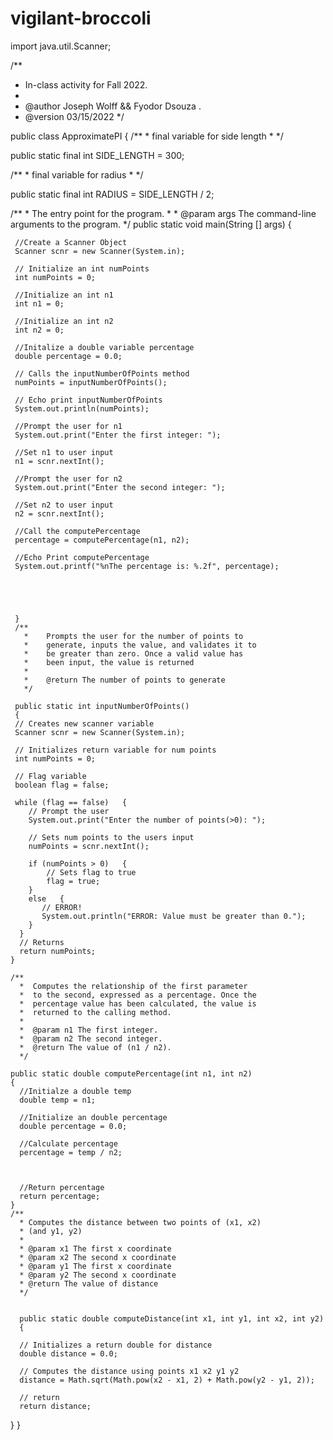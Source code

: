 # vigilant-broccoli
import java.util.Scanner;

/**
  *   In-class activity for Fall 2022.
  *
  *   @author Joseph Wolff && Fyodor Dsouza .
  *   @version 03/15/2022
  */
  
public class ApproximatePI
{
   /**
     *   final variable for side length
     *
     */

   public static final int SIDE_LENGTH = 300;
   
   /**
     *   final variable for radius
     *
     */
   
   public static final int RADIUS = SIDE_LENGTH / 2;
   
   
   /**
     *   The entry point for the program.
     *
     *   @param args The command-line arguments to the program.
     */
     public static void main(String [] args)
     {
     
     //Create a Scanner Object
     Scanner scnr = new Scanner(System.in);
     
     // Initialize an int numPoints
     int numPoints = 0;
     
     //Initialize an int n1
     int n1 = 0;
      
     //Initialize an int n2
     int n2 = 0;
     
     //Initalize a double variable percentage
     double percentage = 0.0;
     
     // Calls the inputNumberOfPoints method
     numPoints = inputNumberOfPoints();
     
     // Echo print inputNumberOfPoints
     System.out.println(numPoints);
     
     //Prompt the user for n1
     System.out.print("Enter the first integer: ");
     
     //Set n1 to user input
     n1 = scnr.nextInt();
     
     //Prompt the user for n2
     System.out.print("Enter the second integer: ");
     
     //Set n2 to user input
     n2 = scnr.nextInt();
     
     //Call the computePercentage
     percentage = computePercentage(n1, n2);
     
     //Echo Print computePercentage
     System.out.printf("%nThe percentage is: %.2f", percentage);
     
     
     
     
     
     }
     /**
       *    Prompts the user for the number of points to
       *    generate, inputs the value, and validates it to
       *    be greater than zero. Once a valid value has
       *    been input, the value is returned
       *
       *    @return The number of points to generate 
       */
     
     public static int inputNumberOfPoints()
     {
     // Creates new scanner variable
     Scanner scnr = new Scanner(System.in);
     
     // Initializes return variable for num points
     int numPoints = 0; 
     
     // Flag variable
     boolean flag = false;
     
     while (flag == false)   {
        // Prompt the user
        System.out.print("Enter the number of points(>0): ");
     
        // Sets num points to the users input 
        numPoints = scnr.nextInt();
        
        if (numPoints > 0)   {
            // Sets flag to true
            flag = true; 
        }
        else   {
           // ERROR!
           System.out.println("ERROR: Value must be greater than 0.");
        }
      }
      // Returns 
      return numPoints;
    }
    
    /**
      *  Computes the relationship of the first parameter
      *  to the second, expressed as a percentage. Once the
      *  percentage value has been calculated, the value is 
      *  returned to the calling method.
      *
      *  @param n1 The first integer.
      *  @param n2 The second integer.
      *  @return The value of (n1 / n2).
      */ 
    
    public static double computePercentage(int n1, int n2) 
    {
      //Initialze a double temp
      double temp = n1;
      
      //Initialize an double percentage
      double percentage = 0.0;
      
      //Calculate percentage
      percentage = temp / n2;
      
      
      
      //Return percentage
      return percentage;  
    }
    /**
      * Computes the distance between two points of (x1, x2)
      * (and y1, y2)
      *
      * @param x1 The first x coordinate
      * @param x2 The second x coordinate
      * @param y1 The first x coordinate
      * @param y2 The second x coordinate
      * @return The value of distance
      */
   
   
      public static double computeDistance(int x1, int y1, int x2, int y2)
      {
   
      // Initializes a return double for distance
      double distance = 0.0;
   
      // Computes the distance using points x1 x2 y1 y2
      distance = Math.sqrt(Math.pow(x2 - x1, 2) + Math.pow(y2 - y1, 2));
   
      // return
      return distance;
   }
   }
        
      


     
